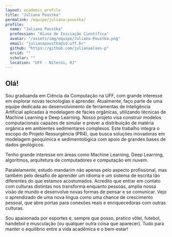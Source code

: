 ```yaml
---
layout: academic_profile
title: "Juliana Poustka"
permalink: /equipe/juliana-poustka/
profile:
  name: "Juliana Poustka"
  profession: "Aluna de Iniciação Científica"
  avatar: "/assets/img/equipe/Juliana-Poustka.png"
  email: "julianapoustka@id.uff.br"
  github: "https://github.com/julianaalves-p"
  orcid: ""
  scholar: ""
  location: "UFF - Niterói, RJ"
---
```


## Olá!

Sou graduanda em Ciência da Computação na UFF, com grande interesse em explorar novas tecnologias e aprender. Atualmente, faço parte de uma equipe dedicada ao desenvolvimento de ferramentas de Inteligência Artificial aplicadas à modelagem de fácies orgânicas, utilizando técnicas de Machine Learning e Deep Learning. Nosso projeto visa construir modelos computacionais capazes de simular e prever a distribuição de matéria orgânica em ambientes sedimentares complexos. Este trabalho integra o escopo do Projeto Ressurgência (PR4), que busca soluções inovadoras em modelagem geoquímica e sedimentológica com apoio de grandes bases de dados geológicos.

Tenho grande interesse em áreas como Machine Learning, Deep Learning, algoritmos, arquitetura de computadores e computação em nuvem.

Paralelamente, estudo mandarim não apenas pelo aspecto profissional, mas também pelo desafio de aprender um idioma e um sistema de escrita tão diferentes do que estamos acostumados. Acredito que entrar em contato com culturas distintas nos transforma enquanto pessoas, amplia nossa visão de mundo e desenvolve novas formas de pensar e se comunicar. Vejo o aprendizado de uma nova língua como uma chance de crescimento pessoal, que abre portas para conexões reais e enriquecedoras com outras culturas.

Sou apaixonada por esportes e, sempre que posso, pratico vôlei, futebol, handebol e musculação (ou qualquer outra coisa que aparecer). Tudo para manter o equilíbrio entre a vida acadêmica e o bem-estar!


